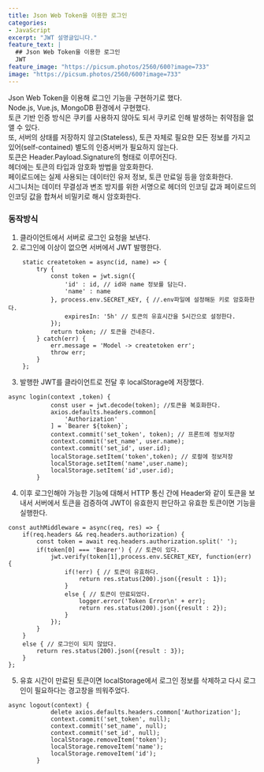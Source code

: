 ```yaml
---
title: Json Web Token을 이용한 로그인
categories:
- JavaScript
excerpt: "JWT 설명글입니다."
feature_text: |
  ## Json Web Token을 이용한 로그인
  JWT
feature_image: "https://picsum.photos/2560/600?image=733"
image: "https://picsum.photos/2560/600?image=733"
---
```

Json Web Token을 이용해 로그인 기능을 구현하기로  했다.  
Node.js, Vue.js, MongoDB 환경에서 구현했다.  
토큰 기반 인증 방식은 쿠키를 사용하지 않아도 되서 쿠키로 인해 발생하는 취약점을 없앨 수 있다.  
또, 서버의 상태를 저장하지 않고(Stateless), 토큰 자체로 필요한 모든 정보를 가지고 있어(self-contained) 별도의 인증서버가 필요하지 않는다.  
토큰은 Header.Payload.Signature의 형태로 이루어진다.  
헤더에는 토큰의 타입과 암호화 방법을 암호화한다.  
페이로드에는 실제 사용되는 데이터인 유저 정보, 토큰 만료일 등을 암호화한다.  
시그니처는 데이터 무결성과 변조 방지를 위한 서명으로 헤더의 인코딩 값과 페이로드의 인코딩 값을 합쳐서 비밀키로 해시 암호화한다.  
### 동작방식
1. 클라이언트에서 서버로 로그인 요청을 보낸다.
2. 로그인에 이상이 없으면 서버에서  JWT 발행한다.
```
    static createtoken = async(id, name) => {
        try {
            const token = jwt.sign({ 
                'id' : id, // id와 name 정보를 담는다.
                'name' : name
            }, process.env.SECRET_KEY, { //.env파일에 설정해둔 키로 암호화한다.
                expiresIn: '5h' // 토큰의 유효시간을 5시간으로 설정한다.
            });
            return token; // 토큰을 건네준다.
        } catch(err) {
            err.message = 'Model -> createtoken err';
            throw err;
        }
    };
```
3. 발행한 JWT를 클라이언트로 전달 후 localStorage에 저장했다.
```
async login(context ,token) {
            const user = jwt.decode(token); //토큰을 복호화한다.
            axios.defaults.headers.common[
                'Authorization'
            ] = `Bearer ${token}`;
            context.commit('set_token', token); // 프론트에 정보저장
            context.commit('set_name', user.name);
            context.commit('set_id', user.id);
            localStorage.setItem('token',token); // 로컬에 정보저장
            localStorage.setItem('name',user.name);
            localStorage.setItem('id',user.id);
        }

```
4. 이후 로그인해야 가능한 기능에 대해서 HTTP 통신 간에 Header와 같이 토큰을 보내서
서버에서 토큰을 검증하여 JWT이 유효한지 판단하고 유효한 토큰이면 기능을 실행한다.  
```
const authMiddleware = async(req, res) => {
    if(req.headers && req.headers.authorization) {
        const token = await req.headers.authorization.split(' ');
        if(token[0] === 'Bearer') { // 토큰이 있다.
            jwt.verify(token[1],process.env.SECRET_KEY, function(err) {
                if(!err) { // 토큰이 유효하다.
                    return res.status(200).json({result : 1});
                }
                else { // 토큰이 만료되었다.
                    logger.error('Token Error\n' + err);
                    return res.status(200).json({result : 2});
                }
            });
        }
    }
    else { // 로그인이 되지 않았다.
        return res.status(200).json({result : 3});
    }
};
```
5. 유효 시간이 만료된 토큰이면 localStorage에서 로그인 정보를 삭제하고 다시 로그인이 필요하다는 경고창을 띄워주었다.  
```
async logout(context) {
            delete axios.defaults.headers.common['Authorization'];
            context.commit('set_token', null);
            context.commit('set_name', null);
            context.commit('set_id', null);
            localStorage.removeItem('token');
            localStorage.removeItem('name');
            localStorage.removeItem('id');
        }
```